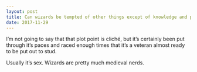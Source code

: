 ```yaml
---
layout: post
title: Can wizards be tempted of other things except of knowledge and power they seek?
date: 2017-11-29
---
```


<p>I’m not going to say that that plot point is cliché, but it’s certainly been put through it’s paces and raced enough times that it’s a veteran almost ready to be put out to stud.</p><p>Usually it’s sex. Wizards are pretty much medieval nerds.</p>
